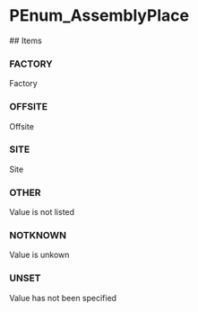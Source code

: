 # PEnum_AssemblyPlace

<!-- end of definition -->## Items

### FACTORY
Factory

### OFFSITE
Offsite

### SITE
Site

### OTHER
Value is not listed

### NOTKNOWN
Value is unkown

### UNSET
Value has not been specified
